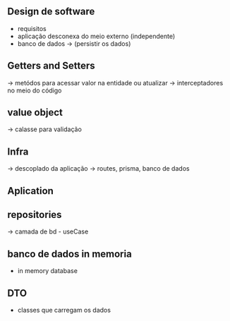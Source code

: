 ## Design de software
- requisitos 
- aplicação desconexa do meio externo (independente) 
- banco de dados -> (persistir os dados)

## Getters and Setters
-> metódos para acessar valor na entidade ou atualizar
-> interceptadores no meio do código

## value object
-> calasse para validação

## Infra
-> descoplado da aplicação
-> routes, prisma, banco de dados

## Aplication

## repositories 
-> camada de bd - useCase

## banco de dados in memoria
- in memory database

## DTO 
- classes que carregam os dados